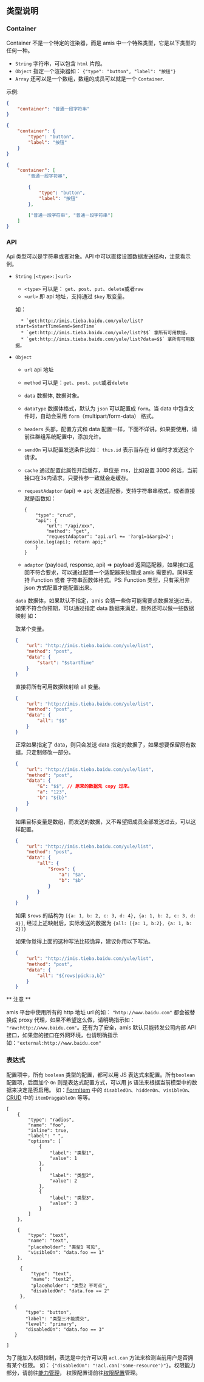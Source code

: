 ## 类型说明

### Container

Container 不是一个特定的渲染器，而是 amis 中一个特殊类型，它是以下类型的任何一种。

-   `String` 字符串，可以包含 `html` 片段。
-   `Object` 指定一个渲染器如： `{"type": "button", "label": "按钮"}`
-   `Array` 还可以是一个数组，数组的成员可以就是一个 `Container`.

示例:

```json
{
    "container": "普通一段字符串"
}
```

```json
{
    "container": {
        "type": "button",
        "label": "按钮"
    }
}
```

```json
{
    "container": [
        "普通一段字符串",

        {
            "type": "button",
            "label": "按钮"
        },

        ["普通一段字符串", "普通一段字符串"]
    ]
}
```

### API

Api 类型可以是字符串或者对象。API 中可以直接设置数据发送结构，注意看示例。

-   `String` `[<type>:]<url>`

    -   `<type>` 可以是： `get`、`post`、`put`、`delete`或者`raw`
    -   `<url>` 即 api 地址，支持通过 `$key` 取变量。

    如：

          * `get:http://imis.tieba.baidu.com/yule/list?start=$startTime&end=$endTime`
          * `get:http://imis.tieba.baidu.com/yule/list?$$` 拿所有可用数据。
          * `get:http://imis.tieba.baidu.com/yule/list?data=$$` 拿所有可用数据。

-   `Object`

    -   `url` api 地址
    -   `method` 可以是：`get`、`post`、`put`或者`delete`
    -   `data` 数据体, 数据对象。
    -   `dataType` 数据体格式，默认为 `json` 可以配置成 `form`。当 data 中包含文件时，自动会采用 `form`（multipart/form-data） 格式。
    -   `headers` 头部，配置方式和 data 配置一样，下面不详讲。如果要使用，请前往群组系统配置中，添加允许。
    -   `sendOn` 可以配置发送条件比如： `this.id` 表示当存在 id 值时才发送这个请求。
    -   `cache` 通过配置此属性开启缓存，单位是 ms，比如设置 3000 的话，当前接口在3s内请求，只要传参一致就会走缓存。
    -   `requestAdaptor` (api) => api; 发送适配器，支持字符串串格式，或者直接就是函数如：

        ```
        {
            "type": "crud",
            "api": {
                "url": "/api/xxx",
                "method": "get",
                "requestAdaptor": "api.url += '?arg1=1&arg2=2'; console.log(api); return api;"
            }
        }
        ```
    -    `adaptor` (payload, response, api) => payload 返回适配器，如果接口返回不符合要求，可以通过配置一个适配器来处理成 amis 需要的。同样支持 Function 或者 字符串函数体格式。PS: Function 类型，只有采用非 json 方式配置才能配置出来。

    `data` 数据体，如果默认不指定，amis 会猜一些你可能需要点数据发送过去，如果不符合你预期，可以通过指定 data 数据来满足，额外还可以做一些数据映射 如：

    取某个变量。

    ```json
    {
        "url": "http://imis.tieba.baidu.com/yule/list",
        "method": "post",
        "data": {
            "start": "$startTime"
        }
    }
    ```

    直接将所有可用数据映射给 all 变量。

    ```json
    {
        "url": "http://imis.tieba.baidu.com/yule/list",
        "method": "post",
        "data": {
            "all": "$$"
        }
    }
    ```

    正常如果指定了 data，则只会发送 data 指定的数据了，如果想要保留原有数据，只定制修改一部分。

    ```json
    {
        "url": "http://imis.tieba.baidu.com/yule/list",
        "method": "post",
        "data": {
            "&": "$$", // 原来的数据先 copy 过来。
            "a": "123",
            "b": "${b}"
        }
    }
    ```

    如果目标变量是数组，而发送的数据，又不希望把成员全部发送过去，可以这样配置。

    ```json
    {
        "url": "http://imis.tieba.baidu.com/yule/list",
        "method": "post",
        "data": {
            "all": {
                "$rows": {
                    "a": "$a",
                    "b": "$b"
                }
            }
        }
    }
    ```

    如果 `$rows` 的结构为 `[{a: 1, b: 2, c: 3, d: 4}, {a: 1, b: 2, c: 3, d: 4}]`, 经过上述映射后，实际发送的数据为 `{all: [{a: 1, b:2}, {a: 1, b: 2}]}`

    如果你觉得上面的这种写法比较诡异，建议你用以下写法。

    ```json
    {
        "url": "http://imis.tieba.baidu.com/yule/list",
        "method": "post",
        "data": {
            "all": "${rows|pick:a,b}"
        }
    }
    ```

** 注意 **

amis 平台中使用所有的 http 地址 url 的如： `"http://www.baidu.com"` 都会被替换成 proxy 代理，如果不希望这么做，请明确指示如： `"raw:http://www.baidu.com"`。还有为了安全，amis 默认只能转发公司内部 API 接口，如果您的接口在外网环境，也请明确指示如：`"external:http://www.baidu.com"`

### 表达式

配置项中，所有 `boolean` 类型的配置，都可以用 JS 表达式来配置。所有`boolean` 配置项，后面加个 `On` 则是表达式配置方式，可以用 js 语法来根据当前模型中的数据来决定是否启用。
如：[FormItem](./Form/FormItem.md) 中的 `disabledOn`、`hiddenOn`、`visibleOn`、[CRUD](./CRUD.md) 中的 `itemDraggableOn` 等等。

```schema:height="300" scope="form"
[
    {
        "type": "radios",
        "name": "foo",
        "inline": true,
        "label": " ",
        "options": [
            {
                "label": "类型1",
                "value": 1
            },
            {
                "label": "类型2",
                "value": 2
            },
            {
                "label": "类型3",
                "value": 3
            }
        ]
    },

    {
        "type": "text",
        "name": "text",
        "placeholder": "类型1 可见",
        "visibleOn": "data.foo == 1"
    },

     {
         "type": "text",
         "name": "text2",
         "placeholder": "类型2 不可点",
         "disabledOn": "data.foo == 2"
     },

   {
       "type": "button",
       "label": "类型三不能提交",
       "level": "primary",
       "disabledOn": "data.foo == 3"
   }

]
```

为了能加入权限控制，表达是中允许可以用 `acl.can` 方法来检测当前用户是否拥有某个权限。
如： `{"disabledOn": "!acl.can('some-resource')"}`。权限能力部分，请前往[能力管理](/docs/manual#%E8%83%BD%E5%8A%9B%E7%AE%A1%E7%90%86)，
权限配置请前往[权限配置](/docs/manual#%E6%9D%83%E9%99%90%E9%85%8D%E7%BD%AE)管理。
